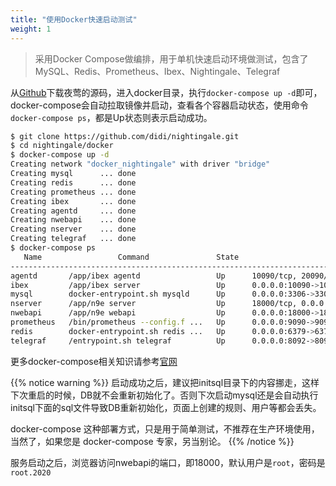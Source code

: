 ```yaml
---
title: "使用Docker快速启动测试"
weight: 1
---
```


> 采用Docker Compose做编排，用于单机快速启动环境做测试，包含了MySQL、Redis、Prometheus、Ibex、Nightingale、Telegraf

从[Github](https://github.com/didi/nightingale)下载夜莺的源码，进入docker目录，执行`docker-compose up -d`即可，docker-compose会自动拉取镜像并启动，查看各个容器启动状态，使用命令`docker-compose ps`，都是Up状态则表示启动成功。

```bash
$ git clone https://github.com/didi/nightingale.git
$ cd nightingale/docker
$ docker-compose up -d
Creating network "docker_nightingale" with driver "bridge"
Creating mysql      ... done
Creating redis      ... done
Creating prometheus ... done
Creating ibex       ... done
Creating agentd     ... done
Creating nwebapi    ... done
Creating nserver    ... done
Creating telegraf   ... done
$ docker-compose ps
   Name                 Command               State                                   Ports
----------------------------------------------------------------------------------------------------------------------------
agentd       /app/ibex agentd                 Up      10090/tcp, 20090/tcp
ibex         /app/ibex server                 Up      0.0.0.0:10090->10090/tcp, 0.0.0.0:20090->20090/tcp
mysql        docker-entrypoint.sh mysqld      Up      0.0.0.0:3306->3306/tcp, 33060/tcp
nserver      /app/n9e server                  Up      18000/tcp, 0.0.0.0:19000->19000/tcp
nwebapi      /app/n9e webapi                  Up      0.0.0.0:18000->18000/tcp, 19000/tcp
prometheus   /bin/prometheus --config.f ...   Up      0.0.0.0:9090->9090/tcp
redis        docker-entrypoint.sh redis ...   Up      0.0.0.0:6379->6379/tcp
telegraf     /entrypoint.sh telegraf          Up      0.0.0.0:8092->8092/udp, 0.0.0.0:8094->8094/tcp, 0.0.0.0:8125->8125/udp
```

更多docker-compose相关知识请参考[官网](https://docs.docker.com/compose/)

{{% notice warning %}}
启动成功之后，建议把initsql目录下的内容挪走，这样下次重启的时候，DB就不会重新初始化了。否则下次启动mysql还是会自动执行initsql下面的sql文件导致DB重新初始化，页面上创建的规则、用户等都会丢失。

docker-compose 这种部署方式，只是用于简单测试，不推荐在生产环境使用，当然了，如果您是 docker-compose 专家，另当别论。
{{% /notice %}}

服务启动之后，浏览器访问nwebapi的端口，即18000，默认用户是`root`，密码是`root.2020`
